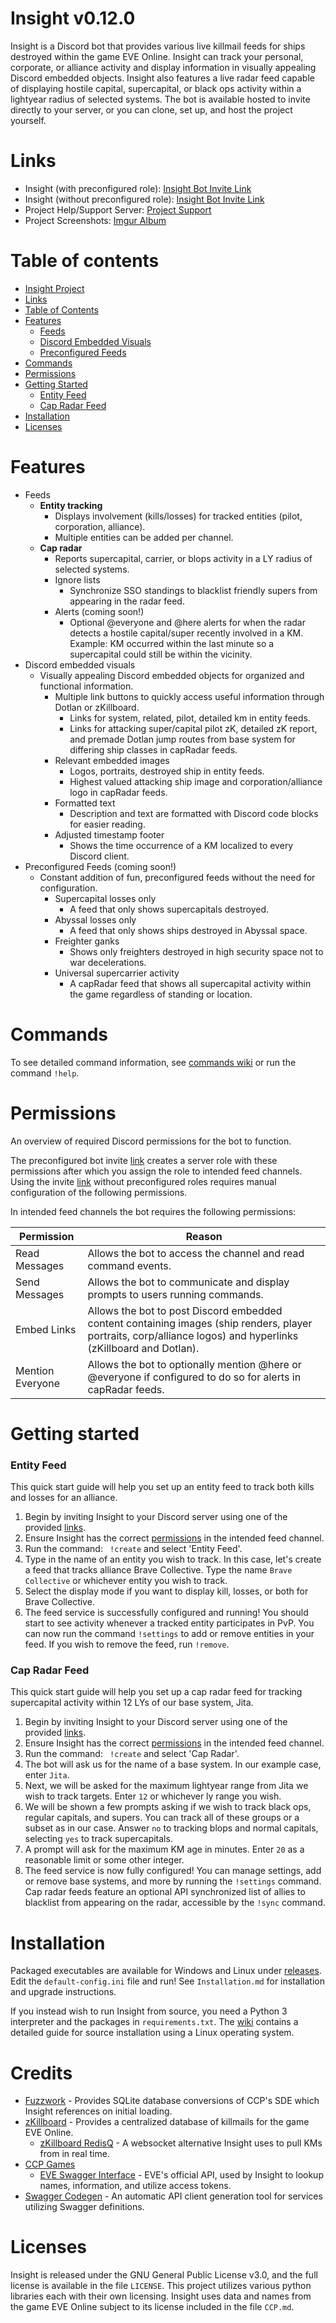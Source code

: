 # Insight v0.12.0
Insight is a Discord bot that provides various live killmail feeds for ships destroyed within the 
game EVE Online. Insight can track your personal, corporate, or alliance activity and display information 
in visually appealing Discord embedded objects. Insight also features a live radar feed capable of
displaying hostile capital, supercapital, or black ops activity within a lightyear radius of selected
systems. The bot is available hosted to invite directly to your server, or you can clone, set up, and host the project yourself.


# Links
* Insight (with preconfigured role): [Insight Bot Invite Link](https://discordapp.com/api/oauth2/authorize?client_id=463952393206497290&permissions=149504&scope=bot)
* Insight (without preconfigured role): [Insight Bot Invite Link](https://discordapp.com/api/oauth2/authorize?client_id=463952393206497290&permissions=0&scope=bot)
* Project Help/Support Server: [Project Support](https://discord.gg/Np3FCUn)
* Project Screenshots: [Imgur Album](https://imgur.com/a/0LIkjNc)

# Table of contents
- [Insight Project](#insight)
- [Links](#links)
- [Table of Contents](#table-of-contents)
- [Features](#features)
    - [Feeds](#feeds)
    - [Discord Embedded Visuals](#discord-embedded-visuals)
    - [Preconfigured Feeds](#preconfigured-feeds)
- [Commands](#commands)
- [Permissions](#permissions)
- [Getting Started](#getting-started)
    - [Entity Feed](#entity-feed)
    - [Cap Radar Feed](#cap-radar-feed)
- [Installation](#installation)
- [Licenses](#licenses)
    

# Features
* Feeds
    * **Entity tracking**  
        * Displays involvement (kills/losses) for tracked entities (pilot, corporation, alliance).
        * Multiple entities can be added per channel.
    * **Cap radar**
        * Reports supercapital, carrier, or blops activity in a LY radius of selected systems.
        * Ignore lists
            * Synchronize SSO standings to blacklist friendly supers from appearing in the radar feed.
        * Alerts (coming soon!)
            * Optional @everyone and @here alerts for when the radar detects a hostile capital/super recently involved in a KM.
            Example: KM occurred within the last minute so a supercapital could still be within the vicinity.
* Discord embedded visuals
    * Visually appealing Discord embedded objects for organized and functional information.
        * Multiple link buttons to quickly access useful information through Dotlan or zKillboard.
            * Links for system, related, pilot, detailed km in entity feeds.
            * Links for attacking super/capital pilot zK, detailed zK report, and premade Dotlan jump routes from base system for differing ship classes in capRadar feeds.
        * Relevant embedded images
            * Logos, portraits, destroyed ship in entity feeds.
            * Highest valued attacking ship image and corporation/alliance logo in capRadar feeds.  
        * Formatted text
            * Description and text are formatted with Discord code blocks for easier reading.
        * Adjusted timestamp footer
            * Shows the time occurrence of a KM localized to every Discord client.
* Preconfigured Feeds (coming soon!)
    * Constant addition of fun, preconfigured feeds without the need for configuration.
        * Supercapital losses only
            * A feed that only shows supercapitals destroyed.
        * Abyssal losses only 
            * A feed that only shows ships destroyed in Abyssal space.
        * Freighter ganks
            * Shows only freighters destroyed in high security space not to war decelerations.
        * Universal supercarrier activity
            * A capRadar feed that shows all supercapital activity within the game regardless of standing or location.       
# Commands
To see detailed command information, see [commands wiki](https://github.com/Nathan-LS/Insight/wiki/Commands)
or run the command ```!help```.

# Permissions
An overview of required Discord permissions for the bot to function. 

The preconfigured bot invite [link](#links) creates a server role with these permissions after which you assign the 
role to intended feed channels. Using the invite [link](#links) without preconfigured roles requires manual 
configuration of the following permissions.

In intended feed channels the bot requires the following permissions:

| Permission | Reason |
|---|---|
| Read Messages | Allows the bot to access the channel and read command events.|
| Send Messages | Allows the bot to communicate and display prompts to users running commands.|
| Embed Links   | Allows the bot to post Discord embedded content containing images (ship renders, player portraits, corp/alliance logos) and hyperlinks (zKillboard and Dotlan).
| Mention Everyone | Allows the bot to optionally mention @here or @everyone if configured to do so for alerts in capRadar feeds.


# Getting started
### Entity Feed
This quick start guide will help you set up an entity feed to track both kills and losses for an alliance.

1. Begin by inviting Insight to your Discord server using one of the provided [links](#links).
2. Ensure Insight has the correct [permissions](#permissions) in the intended feed channel.
3. Run the command:
``` !create``` and select 'Entity Feed'.
4. Type in the name of an entity you wish to track. In this case, 
let's create a feed that tracks alliance Brave Collective. Type the name ```Brave Collective``` or whichever
entity you wish to track.
5. Select the display mode if you want to display kill, losses, or both for Brave Collective.
6. The feed service is successfully configured and running! You should start to see activity whenever
a tracked entity participates in PvP. You can now run the command ```!settings``` to add or remove entities
in your feed. If you wish to remove the feed, run ```!remove```.
### Cap Radar Feed
This quick start guide will help you set up a cap radar feed for tracking supercapital activity within
12 LYs of our base system, Jita.
1. Begin by inviting Insight to your Discord server using one of the provided [links](#links).
2. Ensure Insight has the correct [permissions](#permissions) in the intended feed channel.
3. Run the command:
``` !create``` and select 'Cap Radar'.
4. The bot will ask us for the name of a base system. In our example case, enter ```Jita```.
5. Next, we will be asked for the maximum lightyear range from Jita we wish to track targets. Enter ```12```
or whichever ly range you wish.
6. We will be shown a few prompts asking if we wish to track black ops, regular capitals, and supers. You 
can track all of these groups or a subset as in our case. Answer ```no``` to tracking blops
and normal capitals, selecting ```yes``` to track supercapitals.
7. A prompt will ask for the maximum KM age in minutes. Enter ```20``` as a reasonable limit or some other integer.
8. The feed service is now fully configured! You can manage settings, add or remove base systems, and more 
by running the ```!settings``` command. Cap radar feeds feature an optional API synchronized list of allies
to blacklist from appearing on the radar, accessible by the ```!sync``` command.

# Installation
Packaged executables are available for Windows and Linux under [releases](https://github.com/Nathan-LS/Insight/releases).
Edit the ```default-config.ini``` file and run! See ```Installation.md``` for installation and upgrade instructions.

If you instead wish to run Insight from source, you need a Python 3 interpreter and 
the packages in ```requirements.txt```. The [wiki](https://github.com/Nathan-LS/Insight/wiki/Installation) contains a detailed guide for 
source installation using a Linux operating system.
    
# Credits
* [Fuzzwork](https://www.fuzzwork.co.uk/) - Provides SQLite database conversions of CCP's SDE which Insight references on initial loading.
* [zKillboard](https://github.com/zKillboard/zKillboard) - Provides a centralized database of killmails for the game EVE Online.
    * [zKillboard RedisQ](https://github.com/zKillboard/RedisQ) - A websocket alternative Insight uses to pull KMs from in real time.
* [CCP Games](https://www.ccpgames.com/)
    * [EVE Swagger Interface](https://esi.evetech.net/ui/) - EVE's official API, used by Insight to lookup names, information, and utilize access tokens.
* [Swagger Codegen](https://github.com/swagger-api/swagger-codegen) - An automatic API client generation tool for services utilizing Swagger definitions.

# Licenses
Insight is released under the GNU General Public License v3.0, and the full license
is available in the file ```LICENSE```. This project utilizes various python libraries each with their
own licensing. Insight uses data and names from the game EVE Online subject to its license
included in the file ```CCP.md```.
        
                
         
